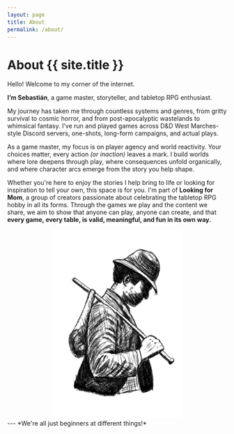 ```yaml
---
layout: page
title: About
permalink: /about/
---
```


# About {{ site.title }}

Hello! Welcome to my corner of the internet.

**I’m Sebastián**, a game master, storyteller, and tabletop RPG enthusiast.

My journey has taken me through countless systems and genres, from gritty survival to cosmic horror, and from post-apocalyptic wastelands to whimsical fantasy. I’ve run and played games across D&D West Marches-style Discord servers, one-shots, long-form campaigns, and actual plays.

As a game master, my focus is on player agency and world reactivity. Your choices matter, every action *(or inaction)* leaves a mark. I build worlds where lore deepens through play, where consequences unfold organically, and where character arcs emerge from the story you help shape.

Whether you're here to enjoy the stories I help bring to life or looking for inspiration to tell your own, this space is for you. I'm part of **Looking for Mom**, a group of creators passionate about celebrating the tabletop RPG hobby in all its forms. Through the games we play and the content we share, we aim to show that anyone can play, anyone can create, and that **every game, every table, is valid, meaningful, and fun in its own way.**

<div style="text-align: center; margin: 0px 0;">
  <img src="/assets/images/hobo_black.png" alt="About us" style="max-width: 60%; object-fit: cover;">
</div>
---
*We're all just beginners at different things!*
